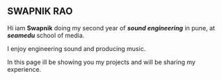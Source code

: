 ## SWAPNIK RAO
Hi iam **Swapnik** doing my second year of _**sound engineering**_ in pune, at _**seamedu**_ school of media.

I enjoy engineering sound and producing music.

In this page ill be showing you my projects and will be sharing my experience.

